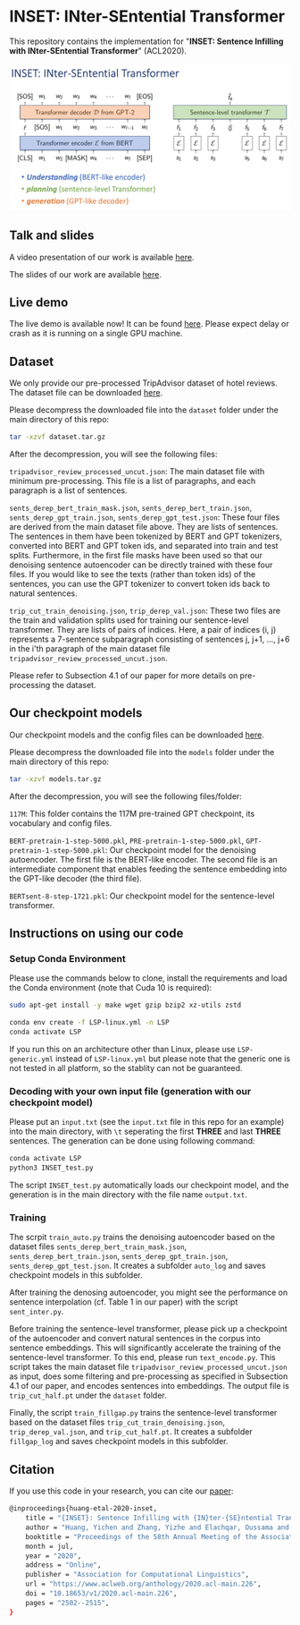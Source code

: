 # INSET: INter-SEntential Transformer

This repository contains the implementation for "**INSET: Sentence Infilling with INter-SEntential Transformer**" (ACL2020).

![Screenshot](inset.png)


## Talk and slides

A video presentation of our work is available [here](https://www.youtube.com/watch?v=369mXo2W-Cg).

The slides of our work are available [here](https://github.com/dreasysnail/INSET/blob/master/inset.pdf).


## Live demo

The live demo is available now! It can be found [here](http://52.247.25.3:8899). Please expect delay or crash as it is running on a single GPU machine.


## Dataset

We only provide our pre-processed TripAdvisor dataset of hotel reviews. The dataset file can be downloaded [here](https://yizzhang.blob.core.windows.net/transformer/yichen/test_github/INSET/dataset.tar.gz?sv=2019-10-10&st=2020-11-21T07%3A51%3A00Z&se=2029-11-22T07%3A51%3A00Z&sr=b&sp=r&sig=F9hnllgmKlpx%2BSFklwtfdA%2FrpuIDtYclTD%2F%2Bn46nY6Y%3D).

Please decompress the downloaded file into the `dataset` folder under the main directory of this repo:
```bash
tar -xzvf dataset.tar.gz
```

After the decompression, you will see the following files:

`tripadvisor_review_processed_uncut.json`: The main dataset file with minimum pre-processing. This file is a list of paragraphs, and each paragraph is a list of sentences.

`sents_derep_bert_train_mask.json`, `sents_derep_bert_train.json`, `sents_derep_gpt_train.json`, `sents_derep_gpt_test.json`: These four files are derived from the main dataset file above. They are lists of sentences. The sentences in them have been tokenized by BERT and GPT tokenizers, converted into BERT and GPT token ids, and separated into train and test splits. Furthermore, in the first file masks have been used so that our denoising sentence autoencoder can be directly trained with these four files. If you would like to see the texts (rather than token ids) of the sentences, you can use the GPT tokenizer to convert token ids back to natural sentences.

`trip_cut_train_denoising.json`, `trip_derep_val.json`: These two files are the train and validation splits used for training our sentence-level transformer. They are lists of pairs of indices. Here, a pair of indices (i, j) represents a 7-sentence subparagraph consisting of sentences j, j+1, ..., j+6 in the i'th paragraph of the main dataset file `tripadvisor_review_processed_uncut.json`.

Please refer to Subsection 4.1 of our paper for more details on pre-processing the dataset.


## Our checkpoint models

Our checkpoint models and the config files can be downloaded [here](https://yizzhang.blob.core.windows.net/transformer/yichen/test_github/INSET/models.tar.gz?sv=2019-10-10&st=2020-11-21T07%3A52%3A52Z&se=2029-11-22T07%3A52%3A00Z&sr=b&sp=r&sig=KpmFZf7klp7kg4ilEyCNrFmBtmflCu99mib7o4INEcg%3D).  

Please decompress the downloaded file into the `models` folder under the main directory of this repo:
```bash
tar -xzvf models.tar.gz
```

After the decompression, you will see the following files/folder:

`117M`: This folder contains the 117M pre-trained GPT checkpoint, its vocabulary and config files.

`BERT-pretrain-1-step-5000.pkl`, `PRE-pretrain-1-step-5000.pkl`, `GPT-pretrain-1-step-5000.pkl`: Our checkpoint model for the denoising autoencoder. The first file is the BERT-like encoder. The second file is an intermediate component that enables feeding the sentence embedding into the GPT-like decoder (the third file).

`BERTsent-8-step-1721.pkl`: Our checkpoint model for the sentence-level transformer.

## Instructions on using our code

### Setup Conda Environment

Please use the commands below to clone, install the requirements and load the Conda environment (note that Cuda 10 is required):

```bash
sudo apt-get install -y make wget gzip bzip2 xz-utils zstd
```

```bash
conda env create -f LSP-linux.yml -n LSP
conda activate LSP
```

If you run this on an architecture other than Linux, please use `LSP-generic.yml` instead of `LSP-linux.yml` but please note that the generic one is not tested in all platform, so the stablity can not be guaranteed.


### Decoding with your own input file (generation with our checkpoint model)

Please put an `input.txt` (see the `input.txt` file in this repo for an example) into the main directory, with `\t` seperating the first **THREE** and last **THREE** sentences. The generation can be done using following command:
  
```bash
conda activate LSP
python3 INSET_test.py
```

The script `INSET_test.py` automatically loads our checkpoint model, and the generation is in the main directory with the file name `output.txt`.

### Training

The scrpit `train_auto.py` trains the denoising autoencoder based on the dataset files `sents_derep_bert_train_mask.json`, `sents_derep_bert_train.json`, `sents_derep_gpt_train.json`, `sents_derep_gpt_test.json`. It creates a subfolder `auto_log` and saves checkpoint models in this subfolder.

After training the denosing autoencoder, you might see the performance on sentence interpolation (cf. Table 1 in our paper) with the script `sent_inter.py`.

Before training the sentence-level transformer, please pick up a checkpoint of the autoencoder and convert natural sentences in the corpus into sentence embeddings. This will significantly accelerate the training of the sentence-level transformer. To this end, please run `text_encode.py`. This script takes the main dataset file `tripadvisor_review_processed_uncut.json` as input, does some filtering and pre-processing as specified in Subsection 4.1 of our paper, and encodes sentences into embeddings. The output file is `trip_cut_half.pt` under the `dataset` folder.

Finally, the script `train_fillgap.py` trains the sentence-level transformer based on the dataset files `trip_cut_train_denoising.json`, `trip_derep_val.json`, and `trip_cut_half.pt`. It creates a subfolder `fillgap_log` and saves checkpoint models in this subfolder. 

## Citation
If you use this code in your research, you can cite our [paper](https://arxiv.org/abs/1911.03892):
```bash
@inproceedings{huang-etal-2020-inset,
    title = "{INSET}: Sentence Infilling with {IN}ter-{SE}ntential Transformer",
    author = "Huang, Yichen and Zhang, Yizhe and Elachqar, Oussama and Cheng, Yu",
    booktitle = "Proceedings of the 58th Annual Meeting of the Association for Computational Linguistics",
    month = jul,
    year = "2020",
    address = "Online",
    publisher = "Association for Computational Linguistics",
    url = "https://www.aclweb.org/anthology/2020.acl-main.226",
    doi = "10.18653/v1/2020.acl-main.226",
    pages = "2502--2515",
}
```


